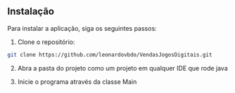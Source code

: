 ## Instalação
Para instalar a aplicação, siga os seguintes passos:

1. Clone o repositório:

```bash
git clone https://github.com/leonardovbdo/VendasJogosDigitais.git
```

2. Abra a pasta do projeto como um projeto em qualquer IDE que rode java

3. Inicie o programa através da classe Main
